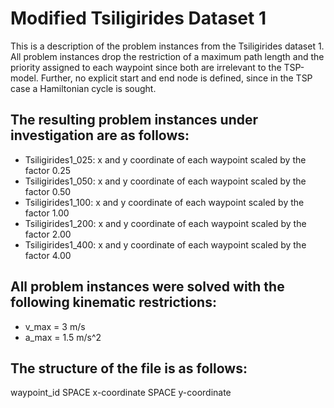 # Modified Tsiligirides Dataset 1
This is a description of the problem instances from the Tsiligirides dataset 1.
All problem instances drop the restriction of a maximum path length and the priority assigned to each waypoint since both are irrelevant to the TSP-model. Further, no explicit start and end node is defined, since in the TSP case a Hamiltonian cycle is sought.

## The resulting problem instances under investigation are as follows:
- Tsiligirides1_025: x and y coordinate of each waypoint scaled by the factor 0.25
- Tsiligirides1_050: x and y coordinate of each waypoint scaled by the factor 0.50
- Tsiligirides1_100: x and y coordinate of each waypoint scaled by the factor 1.00
- Tsiligirides1_200: x and y coordinate of each waypoint scaled by the factor 2.00
- Tsiligirides1_400: x and y coordinate of each waypoint scaled by the factor 4.00

## All problem instances were solved with the following kinematic restrictions:
- v_max = 3 m/s
- a_max = 1.5 m/s^2

## The structure of the file is as follows: 
waypoint_id SPACE x-coordinate SPACE y-coordinate